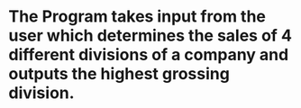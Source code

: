 # The Program takes input from the user which determines the sales of 4 different divisions of a company and outputs the highest grossing division.  
